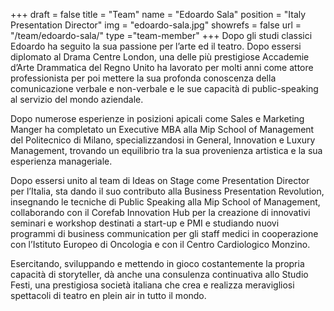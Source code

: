 +++
draft		= false
title		= "Team"
name		= "Edoardo Sala"
position 	= "Italy Presentation Director"
img			= "edoardo-sala.jpg"
showrefs	= false
url			= "/team/edoardo-sala/"
type		="team-member"
+++
Dopo gli studi classici Edoardo ha seguito la sua passione per l’arte ed il teatro. 
Dopo essersi diplomato al Drama Centre London, una delle più prestigiose Accademie d’Arte Drammatica del Regno Unito ha lavorato per molti anni come attore professionista per poi mettere la sua profonda conoscenza della comunicazione verbale e non-verbale e le sue capacità di public-speaking al servizio del mondo aziendale. 

Dopo numerose esperienze in posizioni apicali come Sales e Marketing Manger ha completato un Executive MBA alla Mip School of Management del Politecnico di Milano, specializzandosi in General, Innovation e Luxury Management, trovando un equilibrio tra la sua provenienza artistica e la sua esperienza manageriale. 

Dopo essersi unito al team di Ideas on Stage come Presentation Director per l’Italia, sta dando il suo contributo alla Business Presentation Revolution, insegnando le tecniche di Public Speaking alla Mip School of Management, collaborando con il Corefab Innovation Hub per la creazione di innovativi seminari e workshop destinati a start-up e PMI e studiando nuovi programmi di business communication per gli staff medici in cooperazione con l’Istituto Europeo di Oncologia e con il Centro Cardiologico Monzino.

Esercitando, sviluppando e mettendo in gioco costantemente la propria capacità di storyteller, dà anche una consulenza continuativa allo Studio Festi, una prestigiosa società italiana che crea e realizza meravigliosi spettacoli di teatro en plein air in tutto il mondo. 
